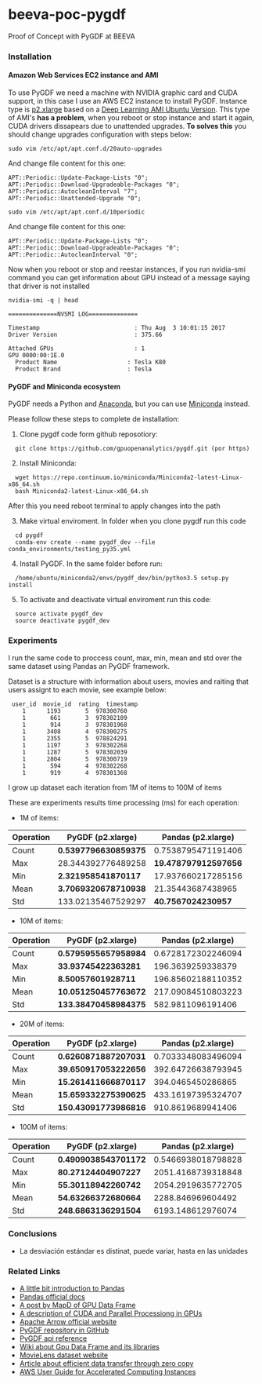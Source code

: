 # beeva-poc-pygdf
Proof of Concept with PyGDF at BEEVA

### Installation

#### Amazon Web Services EC2 instance and AMI

To use PyGDF we need a machine with NVIDIA graphic card and CUDA support, in this case I use an AWS EC2 instance to install PyGDF. Instance type is [p2.xlarge](https://aws.amazon.com/es/ec2/instance-types) based on a [Deep Learning AMI Ubuntu Version](https://aws.amazon.com/marketplace/pp/B06VSPXKDX). This type of AMI's **has a problem**, when you reboot or stop instance and start it again, CUDA drivers dissapears due to unattended upgrades. **To solves this** you should change upgrades configuration with steps below:

```
sudo vim /etc/apt/apt.conf.d/20auto-upgrades
```

And change file content for this one:

```
APT::Periodic::Update-Package-Lists "0";
APT::Periodic::Download-Upgradeable-Packages "0";
APT::Periodic::AutocleanInterval "7";
APT::Periodic::Unattended-Upgrade "0";
```


```
sudo vim /etc/apt/apt.conf.d/10periodic
```

And change file content for this one:

```
APT::Periodic::Update-Package-Lists "0";
APT::Periodic::Download-Upgradeable-Packages "0";
APT::Periodic::AutocleanInterval "0";
```


Now when you reboot or stop and reestar instances, if you run nvidia-smi command you can get information about GPU instead of a message saying that driver is not installed

```
nvidia-smi -q | head

==============NVSMI LOG==============

Timestamp                           : Thu Aug  3 10:01:15 2017
Driver Version                      : 375.66

Attached GPUs                       : 1
GPU 0000:00:1E.0
  Product Name                    : Tesla K80
  Product Brand                   : Tesla
```


#### PyGDF and Miniconda ecosystem

PyGDF needs a Python and [Anaconda](https://www.continuum.io/), but you can use [Miniconda](https://github.com/conda/conda) instead.

Please follow these steps to complete de installation:
1. Clone pygdf code form github reposotiory:
```
  git clone https://github.com/gpuopenanalytics/pygdf.git (por https)
```  

2. Install Miniconda:
```
  wget https://repo.continuum.io/miniconda/Miniconda2-latest-Linux-x86_64.sh
  bash Miniconda2-latest-Linux-x86_64.sh
```
  After this you need reboot terminal to apply changes into the path

3. Make virtual enviroment. In folder when you clone pygdf run this code
```
  cd pygdf
  conda-env create --name pygdf_dev --file conda_environments/testing_py35.yml
```

4. Install PyGDF. In the same folder before run:
```
  /home/ubuntu/miniconda2/envs/pygdf_dev/bin/python3.5 setup.py install
```

5. To activate and deactivate virtual enviroment run this code:
```
  source activate pygdf_dev
  source deactivate pygdf_dev
```


### Experiments

 I run the same code to proccess count, max, min, mean and std over the same dataset using Pandas an PyGDF framework.

 Dataset is a structure with information about users, movies and raiting that users assignt to each movie, see example below:
```
 user_id  movie_id  rating  timestamp
    1      1193       5  978300760
    1       661       3  978302109
    1       914       3  978301968
    1      3408       4  978300275
    1      2355       5  978824291
    1      1197       3  978302268
    1      1287       5  978302039
    1      2804       5  978300719
    1       594       4  978302268
    1       919       4  978301368
```

I grow up dataset each iteration from 1M of items to 100M of items

 These are experiments results time processing (ms) for each operation:

* 1M of items:

| Operation | PyGDF (p2.xlarge)  | Pandas (p2.xlarge) |
|-----------|--------------------|--------------------|
| Count     | **0.5397796630859375** | 0.7538795471191406 |
| Max       | 28.344392776489258 | **19.478797912597656** |
| Min       | **2.321958541870117**  | 17.937660217285156 |
| Mean      | **3.7069320678710938** | 21.35443687438965  |
| Std       | 133.02135467529297 | **40.7567024230957**   |


* 10M of items:

| Operation | PyGDF (p2.xlarge)  | Pandas (p2.xlarge) |
|-----------|--------------------|--------------------|
| Count     | **0.5795955657958984** | 0.6728172302246094 |
| Max       | **33.93745422363281** | 196.3639259338379 |
| Min       | **8.50057601928711**  | 196.85602188110352 |
| Mean      | **10.051250457763672** | 217.09084510803223  |
| Std       | **133.38470458984375** | 582.9811096191406 |

* 20M of items:

| Operation | PyGDF (p2.xlarge)  | Pandas (p2.xlarge) |
|-----------|--------------------|--------------------|
| Count     | **0.6260871887207031** | 0.7033348083496094 |
| Max       | **39.650917053222656** | 392.64726638793945 |
| Min       | **15.261411666870117** | 394.0465450286865 |
| Mean      | **15.659332275390625** | 433.16197395324707 |
| Std       | **150.43091773986816** | 910.8619689941406 |

* 100M of items:

| Operation | PyGDF (p2.xlarge)  | Pandas (p2.xlarge) |
|-----------|--------------------|--------------------|
| Count     | **0.4909038543701172** | 0.5466938018798828 |
| Max       | **80.27124404907227** | 2051.4168739318848 |
| Min       | **55.30118942260742** | 2054.2919635772705 |
| Mean      | **54.63266372680664** | 2288.846969604492 |
| Std       | **248.6863136291504** | 6193.148612976074 |


### Conclusions

- La desviación estándar es distinat, puede variar, hasta en las unidades

### Related Links
* [A little bit introduction to Pandas](https://jarroba.com/pandas-python-ejemplos-parte-i-introduccion/)
* [Pandas official docs](https://pandas.pydata.org/pandas-docs/stable/index.html)
* [A post by MapD of GPU Data Frame](https://www.mapd.com/blog/2017/05/30/end-to-end-on-the-gpu-with-the-gpu-data-frame-gdf/)
* [A description of CUDA and Parallel Processiong in GPUs](http://www.nvidia.es/object/cuda-parallel-computing-es.html)
* [Apache Arrow official website](https://arrow.apache.org/)
* [PyGDF repository in GitHub](https://github.com/gpuopenanalytics/pygdf)
* [PyGDF api reference](http://pygdf.readthedocs.io/en/latest/api.html)
* [Wiki about Gpu Data Frame and its libraries](https://github.com/gpuopenanalytics/libgdf/wiki)
* [MovieLens dataset website](https://grouplens.org/datasets/movielens/)
* [Article about efficient data transfer through zero copy](https://www.ibm.com/developerworks/library/j-zerocopy/)
* [AWS User Guide for Accelerated Computing Instances](http://docs.aws.amazon.com/es_es/AWSEC2/latest/UserGuide/accelerated-computing-instances.html)
